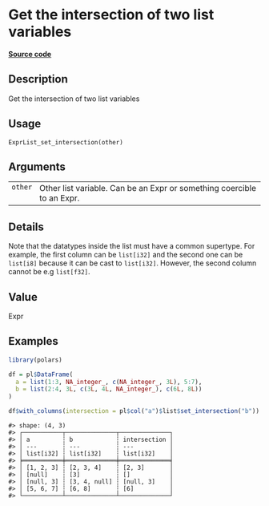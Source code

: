 

# Get the intersection of two list variables

[**Source code**](https://github.com/pola-rs/r-polars/tree/main/R/expr__list.R#L555)

## Description

Get the intersection of two list variables

## Usage

<pre><code class='language-R'>ExprList_set_intersection(other)
</code></pre>

## Arguments

<table>
<tr>
<td style="white-space: nowrap; font-family: monospace; vertical-align: top">
<code id="other">other</code>
</td>
<td>
Other list variable. Can be an Expr or something coercible to an Expr.
</td>
</tr>
</table>

## Details

Note that the datatypes inside the list must have a common supertype.
For example, the first column can be <code>list\[i32\]</code> and the
second one can be <code>list\[i8\]</code> because it can be cast to
<code>list\[i32\]</code>. However, the second column cannot be e.g
<code>list\[f32\]</code>.

## Value

Expr

## Examples

``` r
library(polars)

df = pl$DataFrame(
  a = list(1:3, NA_integer_, c(NA_integer_, 3L), 5:7),
  b = list(2:4, 3L, c(3L, 4L, NA_integer_), c(6L, 8L))
)

df$with_columns(intersection = pl$col("a")$list$set_intersection("b"))
```

    #> shape: (4, 3)
    #> ┌───────────┬──────────────┬──────────────┐
    #> │ a         ┆ b            ┆ intersection │
    #> │ ---       ┆ ---          ┆ ---          │
    #> │ list[i32] ┆ list[i32]    ┆ list[i32]    │
    #> ╞═══════════╪══════════════╪══════════════╡
    #> │ [1, 2, 3] ┆ [2, 3, 4]    ┆ [2, 3]       │
    #> │ [null]    ┆ [3]          ┆ []           │
    #> │ [null, 3] ┆ [3, 4, null] ┆ [null, 3]    │
    #> │ [5, 6, 7] ┆ [6, 8]       ┆ [6]          │
    #> └───────────┴──────────────┴──────────────┘

